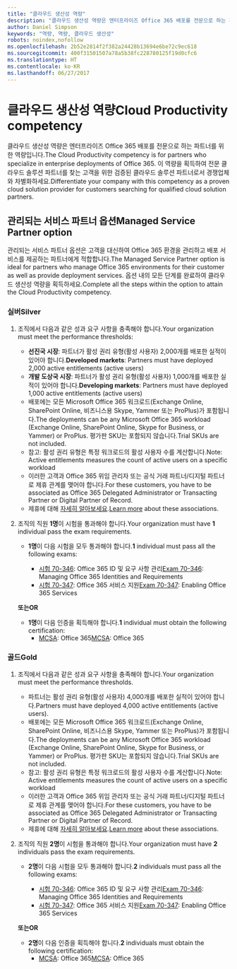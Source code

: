 ```yaml
---
title: "클라우드 생산성 역량"
description: "클라우드 생산성 역량은 엔터프라이즈 Office 365 배포를 전문으로 하는 파트너를 위한 역량입니다. 이 역량을 획득하여 전문 클라우드 솔루션 파트너를 찾는 고객을 위한 검증된 클라우드 솔루션 파트너로서 경쟁업체와 차별화하세요."
author: Daniel Simpson
keywords: "역량, 역량, 클라우드 생산성"
robots: noindex,nofollow
ms.openlocfilehash: 2b52e2814f2f382a24428b13694e6be72c9ec618
ms.sourcegitcommit: 400f31501507a78a5b38fc228780125f19d0cfc6
ms.translationtype: HT
ms.contentlocale: ko-KR
ms.lasthandoff: 06/27/2017
---
```

# <a name="cloud-productivity-competency"></a><span data-ttu-id="8ec35-105">클라우드 생산성 역량</span><span class="sxs-lookup"><span data-stu-id="8ec35-105">Cloud Productivity competency</span></span>

<span data-ttu-id="8ec35-106">클라우드 생산성 역량은 엔터프라이즈 Office 365 배포를 전문으로 하는 파트너를 위한 역량입니다.</span><span class="sxs-lookup"><span data-stu-id="8ec35-106">The Cloud Productivity competency is for partners who specialize in enterprise deployments of Office 365.</span></span> <span data-ttu-id="8ec35-107">이 역량을 획득하여 전문 클라우드 솔루션 파트너를 찾는 고객을 위한 검증된 클라우드 솔루션 파트너로서 경쟁업체와 차별화하세요.</span><span class="sxs-lookup"><span data-stu-id="8ec35-107">Differentiate your company with this competency as a proven cloud solution provider for customers searching for qualified cloud solution partners.</span></span>

## <a name="managed-service-partner-option"></a><span data-ttu-id="8ec35-108">관리되는 서비스 파트너 옵션</span><span class="sxs-lookup"><span data-stu-id="8ec35-108">Managed Service Partner option</span></span>
<span data-ttu-id="8ec35-109">관리되는 서비스 파트너 옵션은 고객을 대신하여 Office 365 환경을 관리하고 배포 서비스를 제공하는 파트너에게 적합합니다.</span><span class="sxs-lookup"><span data-stu-id="8ec35-109">The Managed Service Partner option is ideal for partners who manage Office 365 environments for their customer as well as provide deployment services.</span></span> <span data-ttu-id="8ec35-110">옵션 내의 모든 단계를 완료하여 클라우드 생산성 역량을 획득하세요.</span><span class="sxs-lookup"><span data-stu-id="8ec35-110">Complete all the steps within the option to attain the Cloud Productivity competency.</span></span>
### <a name="silver"></a><span data-ttu-id="8ec35-111">실버</span><span class="sxs-lookup"><span data-stu-id="8ec35-111">Silver</span></span>
1.  <span data-ttu-id="8ec35-112">조직에서 다음과 같은 성과 요구 사항을 충족해야 합니다.</span><span class="sxs-lookup"><span data-stu-id="8ec35-112">Your organization must meet the performance thresholds:</span></span>
    - <span data-ttu-id="8ec35-113">**선진국 시장**: 파트너가 활성 권리 유형(활성 사용자) 2,000개를 배포한 실적이 있어야 합니다.</span><span class="sxs-lookup"><span data-stu-id="8ec35-113">**Developed markets**: Partners must have deployed 2,000 active entitlements (active users)</span></span>
    - <span data-ttu-id="8ec35-114">**개발 도상국 시장**: 파트너가 활성 권리 유형(활성 사용자) 1,000개를 배포한 실적이 있어야 합니다.</span><span class="sxs-lookup"><span data-stu-id="8ec35-114">**Developing markets**: Partners must have deployed 1,000 active entitlements (active users)</span></span>
    - <span data-ttu-id="8ec35-115">배포에는 모든 Microsoft Office 365 워크로드(Exchange Online, SharePoint Online, 비즈니스용 Skype, Yammer 또는 ProPlus)가 포함됩니다.</span><span class="sxs-lookup"><span data-stu-id="8ec35-115">The deployments can be any Microsoft Office 365 workload (Exchange Online, SharePoint Online, Skype for Business, or Yammer) or ProPlus.</span></span> <span data-ttu-id="8ec35-116">평가판 SKU는 포함되지 않습니다.</span><span class="sxs-lookup"><span data-stu-id="8ec35-116">Trial SKUs are not included.</span></span>     
    - <span data-ttu-id="8ec35-117">참고: 활성 권리 유형은 특정 워크로드의 활성 사용자 수를 계산합니다.</span><span class="sxs-lookup"><span data-stu-id="8ec35-117">Note: Active entitlements measures the count of active users on a specific workload</span></span> 
    - <span data-ttu-id="8ec35-118">이러한 고객과 Office 365 위임 관리자 또는 공식 거래 파트너/디지털 파트너로 제휴 관계를 맺어야 합니다.</span><span class="sxs-lookup"><span data-stu-id="8ec35-118">For these customers, you have to be associated as Office 365 Delegated Administrator or Transacting Partner or Digital Partner of Record.</span></span>
    - <span data-ttu-id="8ec35-119">제휴에 대해 [자세히 알아보세요](https://partner.microsoft.com/en-us/membership/digital-partner-of-record).</span><span class="sxs-lookup"><span data-stu-id="8ec35-119">[Learn more](https://partner.microsoft.com/en-us/membership/digital-partner-of-record) about these associations.</span></span>

2. <span data-ttu-id="8ec35-120">조직의 직원 **1명**이 시험을 통과해야 합니다.</span><span class="sxs-lookup"><span data-stu-id="8ec35-120">Your organization must have **1** individual pass the exam requirements.</span></span>

    - <span data-ttu-id="8ec35-121">**1명**이 다음 시험을 모두 통과해야 합니다.</span><span class="sxs-lookup"><span data-stu-id="8ec35-121">**1** individual must pass all the following exams:</span></span>

        - <span data-ttu-id="8ec35-122">[시험 70-346](https://www.microsoft.com/en-us/learning/exam-70-346.aspx): Office 365 ID 및 요구 사항 관리</span><span class="sxs-lookup"><span data-stu-id="8ec35-122">[Exam 70-346](https://www.microsoft.com/en-us/learning/exam-70-346.aspx): Managing Office 365 Identities and Requirements</span></span>  
        - <span data-ttu-id="8ec35-123">[시험 70-347](https://www.microsoft.com/en-us/learning/exam-70-347.aspx): Office 365 서비스 지원</span><span class="sxs-lookup"><span data-stu-id="8ec35-123">[Exam 70-347](https://www.microsoft.com/en-us/learning/exam-70-347.aspx): Enabling Office 365 Services</span></span>
    
    **<span data-ttu-id="8ec35-124">또는</span><span class="sxs-lookup"><span data-stu-id="8ec35-124">OR</span></span>**

    - <span data-ttu-id="8ec35-125">**1명**이 다음 인증을 획득해야 합니다.</span><span class="sxs-lookup"><span data-stu-id="8ec35-125">**1** individual must obtain the following certification:</span></span>  
        - <span data-ttu-id="8ec35-126">[MCSA](https://www.microsoft.com/en-us/learning/mcsa-office365-certification.aspx): Office 365</span><span class="sxs-lookup"><span data-stu-id="8ec35-126">[MCSA](https://www.microsoft.com/en-us/learning/mcsa-office365-certification.aspx): Office 365</span></span>

### <a name="gold"></a><span data-ttu-id="8ec35-127">골드</span><span class="sxs-lookup"><span data-stu-id="8ec35-127">Gold</span></span>

1.  <span data-ttu-id="8ec35-128">조직에서 다음과 같은 성과 요구 사항을 충족해야 합니다.</span><span class="sxs-lookup"><span data-stu-id="8ec35-128">Your organization must meet the performance thresholds.</span></span> 

    - <span data-ttu-id="8ec35-129">파트너는 활성 권리 유형(활성 사용자) 4,000개를 배포한 실적이 있어야 합니다.</span><span class="sxs-lookup"><span data-stu-id="8ec35-129">Partners must have deployed 4,000 active entitlements (active users).</span></span>
    - <span data-ttu-id="8ec35-130">배포에는 모든 Microsoft Office 365 워크로드(Exchange Online, SharePoint Online, 비즈니스용 Skype, Yammer 또는 ProPlus)가 포함됩니다.</span><span class="sxs-lookup"><span data-stu-id="8ec35-130">The deployments can be any Microsoft Office 365 workload (Exchange Online, SharePoint Online, Skype for Business, or Yammer) or ProPlus.</span></span> <span data-ttu-id="8ec35-131">평가판 SKU는 포함되지 않습니다.</span><span class="sxs-lookup"><span data-stu-id="8ec35-131">Trial SKUs are not included.</span></span>
    - <span data-ttu-id="8ec35-132">참고: 활성 권리 유형은 특정 워크로드의 활성 사용자 수를 계산합니다.</span><span class="sxs-lookup"><span data-stu-id="8ec35-132">Note: Active entitlements measures the count of active users on a specific workload</span></span>
    - <span data-ttu-id="8ec35-133">이러한 고객과 Office 365 위임 관리자 또는 공식 거래 파트너/디지털 파트너로 제휴 관계를 맺어야 합니다.</span><span class="sxs-lookup"><span data-stu-id="8ec35-133">For these customers, you have to be associated as Office 365 Delegated Administrator or Transacting Partner or Digital Partner of Record.</span></span>
    - <span data-ttu-id="8ec35-134">제휴에 대해 [자세히 알아보세요](https://partner.microsoft.com/en-us/membership/digital-partner-of-record).</span><span class="sxs-lookup"><span data-stu-id="8ec35-134">[Learn more](https://partner.microsoft.com/en-us/membership/digital-partner-of-record) about these associations.</span></span>

2.  <span data-ttu-id="8ec35-135">조직의 직원 **2명**이 시험을 통과해야 합니다.</span><span class="sxs-lookup"><span data-stu-id="8ec35-135">Your organization must have **2** individuals pass the exam requirements.</span></span>

    - <span data-ttu-id="8ec35-136">**2명**이 다음 시험을 모두 통과해야 합니다.</span><span class="sxs-lookup"><span data-stu-id="8ec35-136">**2** individuals must pass all the following exams:</span></span>

        - <span data-ttu-id="8ec35-137">[시험 70-346](https://www.microsoft.com/en-us/learning/exam-70-346.aspx): Office 365 ID 및 요구 사항 관리</span><span class="sxs-lookup"><span data-stu-id="8ec35-137">[Exam 70-346](https://www.microsoft.com/en-us/learning/exam-70-346.aspx): Managing Office 365 Identities and Requirements</span></span>  
        - <span data-ttu-id="8ec35-138">[시험 70-347](https://www.microsoft.com/en-us/learning/exam-70-347.aspx): Office 365 서비스 지원</span><span class="sxs-lookup"><span data-stu-id="8ec35-138">[Exam 70-347](https://www.microsoft.com/en-us/learning/exam-70-347.aspx): Enabling Office 365 Services</span></span>
        
    **<span data-ttu-id="8ec35-139">또는</span><span class="sxs-lookup"><span data-stu-id="8ec35-139">OR</span></span>**
    
    - <span data-ttu-id="8ec35-140">**2명**이 다음 인증을 획득해야 합니다.</span><span class="sxs-lookup"><span data-stu-id="8ec35-140">**2** individuals must obtain the following certification:</span></span>
        - <span data-ttu-id="8ec35-141">[MCSA](https://www.microsoft.com/en-us/learning/mcsa-office365-certification.aspx): Office 365</span><span class="sxs-lookup"><span data-stu-id="8ec35-141">[MCSA](https://www.microsoft.com/en-us/learning/mcsa-office365-certification.aspx): Office 365</span></span>





